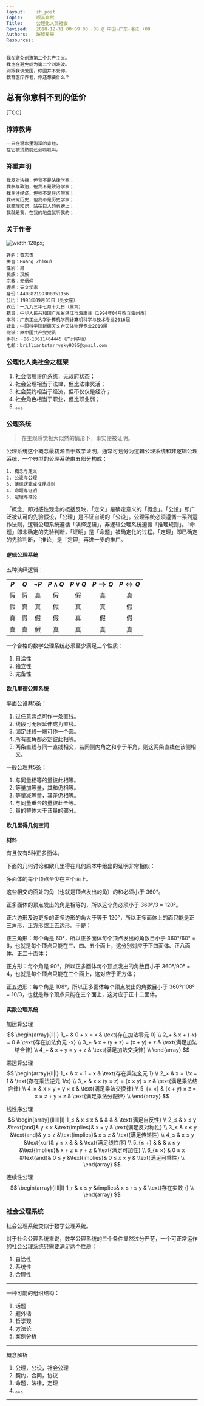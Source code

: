 ```yaml
---
layout:    zh_post
Topic:     顺其自然
Title:     公理化人类社会
Revised:   2018-12-31 00:09:00 +08 @ 中国-广东-湛江 +08
Authors:   璀璨星辰
Resources:
---
```


```
我在避免创造第二个共产主义。
我也在避免成为第二个刘晓波。
别跟我谈爱国，你国并不爱你。
教育医疗养老，你还想要什么？
```

## 总有你意料不到的低价

[TOC]

### 谆谆教诲

```
一只在温水里泡澡的青蛙，
在它被烫熟前还会呱呱叫。
```

### 郑重声明

```
我反对法律，但我不是法律学家；
我参与政治，但我不是政治学家；
我关注经济，但我不是经济学家；
我研究历史，但我不是历史学家；
我整理知识，站在巨人的肩膀上；
我就是我，在我的地盘就听我的；
```

### 关于作者

![width:128px;](figures/bss9395/Me-with-Ellyn_2013_GuangZhou.jpg)
```
姓名：黄志贵
拼音：Huáng ZhìGuì
性别：男
民族：汉族
宗教：无信仰
理想：天文学家
身份：440882199308051156
公历：1993年09月05日（处女座）
农历：一九九三年七月十九日（属鸡）
籍贯：中华人民共和国广东省湛江市海康县（1994年04月改立雷州市）
本科：广东工业大学计算机学院计算机科学与技术专业2016届
肄业：中国科学院新疆天文台天体物理专业2019届
党派：原中国共产党党员
手机: +86-13611464445（广州移动）
电邮：brilliantstarrysky9395@gmail.com
```

### 公理化人类社会之框架

1. 社会信用评价系统，无政府状态；
2. 社会公理相当于法律，但比法律灵活；
3. 社会契约相当于经济，但不仅仅是经济；
4. 社会角色相当于职业，但比职业弱；
5. 。。。

### 公理系统

> 在主观感觉极大似然的情形下，事实便被证明。

公理系统这个概念最初源自于数学证明，通常可划分为逻辑公理系统和非逻辑公理系统，一个典型的公理系统由五部分构成：

```
1. 概念与定义
2. 公设与公理
3. 演绎逻辑或推理规则
4. 命题与证明
5. 定理与推论
```

「概念」即对感性观念的概括反映，「定义」是确定意义的「概念」。「公设」即广泛被认可的先验假设，「公理」是不证自明的「公设」。公理系统必须遵循一系列运作法则，逻辑公理系统遵循「演绎逻辑」，非逻辑公理系统遵循「推理规则」。「命题」即未确定的先验判断，「证明」是「命题」被确定化的过程。「定理」即已确定的先验判断，「推论」是「定理」再进一步的推广。

#### 逻辑公理系统

五种演绎逻辑：





|         |         |              |                 |                |                    |                |
| :-----: | :-----: | :----------: | :-------------: | :------------: | :----------------: | :------------: |
| **$P$** | **$Q$** | **$\neg P$** | **$P \land Q$** | **$P \lor Q$** | **$P \implies Q$** | **$P \iff Q$** |
|   假    |   假    |      真      |       假        |       假       |         真         |       真       |
|   假    |   真    |      真      |       假        |       真       |         真         |       假       |
|   真    |   假    |      假      |       假        |       真       |         假         |       假       |
|   真    |   真    |      假      |       真        |       真       |         真         |       真       |

一个合格的数学公理系统必须至少满足三个性质：

1. 自洽性
2. 独立性
3. 完备性



#### 欧几里德公理系统



平面公设共5条：
1. 过任意两点可作一条直线。
2. 线段可无限延伸成为直线。
3. 固定线段一端可作一个圆。
4. 所有直角都必定彼此相等。
5. 两条直线与同一直线相交，若同侧内角之和小于平角，则这两条直线在该侧相交。

一般公理共5条：
1. 与同量相等的量彼此相等。
2. 等量加等量，其和仍相等。
3. 等量减等量，其差仍相等。
4. 与同量重合的量彼此全等。
5. 量的整体大于该量的部分。



#### 欧几里得几何空间

**材料**

有且仅有5种正多面体。

下面的几何讨论和欧几里得在几何原本中给出的证明非常相似：

多面体的每个顶点至少在三个面上。

这些相交的面处的角（也就是顶点发出的角）的和必须小于 360°。

正多面体的顶点发出的角是相等的，所以这个角必须小于 360°/3 = 120°。

正六边形及边更多的正多边形的角大于等于 120°，所以正多面体上的面只能是正三角形，正方形或正五边形。于是：

正三角形：每个角是 60°，所以正多面体每个顶点发出的角数目小于 360°/60° = 6，也就是每个顶点只能在三、四、五个面上，这分别对应于正四面体、正八面体、正二十面体；

正方形：每个角是 90°，所以正多面体每个顶点发出的角数目小于 360°/90° = 4，也就是每个顶点只能在三个面上，这对应于正方体；

正五边形：每个角是 108°，所以正多面体每个顶点发出的角数目小于 360°/108° = 10/3，也就是每个顶点只能在三个面上，这对应于正十二面体。

#### 实数公理系统

加运算公理
$$
\begin{array}{ll|l}
1_+ & 0 + x = x                 & \text{存在加法零元 0} \\
2_+ & x + (-x) = 0              & \text{存在加法负元 -x} \\
3_+ & x + (y + z) = (x + y) + z & \text{满足加法结合律} \\
4_+ & x + y = y + z             & \text{满足加法交换律} \\
\end{array}
$$

乘运算公理
$$
\begin{array}{ll|l}
1_×     & x × 1 = x                   & \text{存在乘法幺元 1} \\
2_×     & x × 1/x = 1                 & \text{存在乘法逆元 1/x} \\
3_×     & x × (y × z) = (x × y) × z   & \text{满足乘法结合律} \\
4_×     & x × y = y × x               & \text{满足乘法交换律} \\
5_{+ ×} & (x + y) × z = x × z + y × z & \text{满足乘法分配律} \\
\end{array}
$$

线性序公理
$$
\begin{array}{llllll|l}
1_≤     & x ≤ x &          &       &              &               & \text{满足自反性} \\
2_≤     & x ≤ y &\text{and}& y ≤ x &\text{implies}& x = y         & \text{满足反对称性} \\
3_≤     & x ≤ y &\text{and}& y ≤ z &\text{implies}& x ≤ z         & \text{满足传递性} \\
4_≤     & x ≤ y &\text{xor}& y ≤ x &              &               & \text{满足线性序} \\
5_{≤ +} &       &          & x ≤ y &\text{implies}& x + z ≤ y + z & \text{满足可加性} \\
6_{≤ ×} & 0 ≤ x &\text{and}& 0 ≤ y &\text{implies}& 0 ≤ x × y     & \text{满足可乘性} \\
\end{array}
$$

连续性公理
$$
\begin{array}{llll|l}
1_r & x ≤ y &\implies& x ≤ r ≤ y & \text{存在实数 r} \\
\end{array}
$$

### 社会公理系统

社会公理系统类似于数学公理系统。

对于社会公理系统来说，数学公理系统的三个条件显然过分严苛，一个可正常运作的社会公理系统只需要满足两个性质：

1. 自洽性
2. 系统性
3. 合理性

--------------------------------------------------------------------------------

一种可能的组织结构：

1. 话题
2. 题外话
3. 哲学观
4. 方法论
5. 案例分析

--------------------------------------------------------------------------------

概念解析

1. 公理，公设，社会公理
2. 契约，合同，协议
3. 命题，法律，定理
4. 。。。

--------------------------------------------------------------------------------

